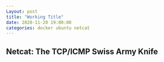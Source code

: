 ```yaml
---
Layout: post
title: "Working Title"
date: 2020-11-20 19:00:00
categories: docker ubuntu netcat
---
```


## **Netcat: The TCP/ICMP Swiss Army Knife**

<br>

